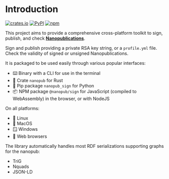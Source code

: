 # Introduction

[![crates.io](https://img.shields.io/crates/v/nanopub.svg)](https://crates.io/crates/nanopub)
[![PyPI](https://img.shields.io/pypi/v/nanopub-sign)](https://pypi.org/project/nanopub-sign/)
[![npm](https://img.shields.io/npm/v/@nanopub/sign)](https://www.npmjs.com/package/@nanopub/sign)

This project aims to provide a comprehensive cross-platform toolkit to sign, publish, and check **[Nanopublications](https://nanopub.net)**.

Sign and publish providing a private RSA key string, or a `profile.yml` file. Check the validity of signed or unsigned Nanopublications.

It is packaged to be used easily through various popular interfaces:

- ⌨️ Binary with a CLI for use in the terminal
- 🦀 Crate `nanopub` for Rust
- 🐍 Pip package `nanopub_sign` for Python
- 📦️ NPM package `@nanopub/sign` for JavaScript (compiled to WebAssembly) in the browser, or with NodeJS

On all platforms:

- 🐧 Linux
- 🍎 MacOS
- 🪟 Windows
- 🦊 Web browsers

The library automatically handles most RDF serializations supporting graphs for the nanopub:

- TriG
- Nquads
- JSON-LD
